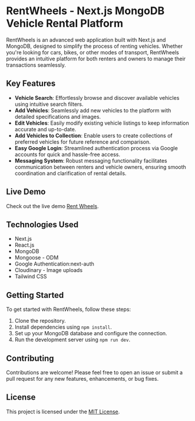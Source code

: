# RentWheels - Next.js MongoDB Vehicle Rental Platform

RentWheels is an advanced web application built with Next.js and MongoDB, designed to simplify the process of renting vehicles. Whether you're looking for cars, bikes, or other modes of transport, RentWheels provides an intuitive platform for both renters and owners to manage their transactions seamlessly.

## Key Features

- **Vehicle Search**: Effortlessly browse and discover available vehicles using intuitive search filters.
- **Add Vehicles**: Seamlessly add new vehicles to the platform with detailed specifications and images.
- **Edit Vehicles**: Easily modify existing vehicle listings to keep information accurate and up-to-date.
- **Add Vehicles to Collection**: Enable users to create collections of preferred vehicles for future reference and comparison.
- **Easy Google Login**: Streamlined authentication process via Google accounts for quick and hassle-free access.
- **Messaging System**: Robust messaging functionality facilitates communication between renters and vehicle owners, ensuring smooth coordination and clarification of rental details.

## Live Demo

Check out the live demo [Rent Wheels](https://rentwheels-ten.vercel.app).


## Technologies Used

- Next.js
- React.js
- MongoDB
- Mongoose - ODM
- Google Authentication:next-auth
- Cloudinary - Image uploads
- Tailwind CSS
## Getting Started

To get started with RentWheels, follow these steps:

1. Clone the repository.
2. Install dependencies using `npm install`.
3. Set up your MongoDB database and configure the connection.
4. Run the development server using `npm run dev`.
## Contributing

Contributions are welcome! Please feel free to open an issue or submit a pull request for any new features, enhancements, or bug fixes.

## License

This project is licensed under the [MIT License](LICENSE).

